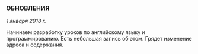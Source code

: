 ### ОБНОВЛЕНИЯ

*1 января 2018 г.*

Начинаем разработку уроков по английскому языку и программированию.
Есть небольшая запись об этом. Грядет изменение адреса и содержания.
